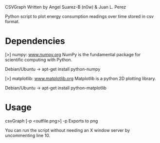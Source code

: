 CSVGraph
Written by Angel Suarez-B (n0w) & Juan L. Perez

Python script to plot energy consumption readings over time stored in csv format.

Dependencies
============
[>] numpy: www.numpy.org
NumPy is the fundamental package for scientific computing with Python.

Debian/Ubuntu -> apt-get install python-numpy

[>] matplotlib: www.matplotlib.org
Matplotlib is a python 2D plotting library.

Debian/Ubuntu -> apt-get install python-matplotlib

Usage
=====

csvGraph <CSVfile> [-p <outfile.png>] 
   -p Exports to png

You can run the script without needing an X window server by uncommenting line 10.

